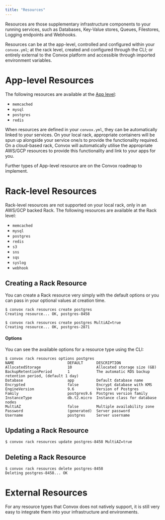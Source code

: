 ```yaml
---
title: "Resources"
---
```


Resources are those supplementary infrastructure components to your running services, such as Databases, Key-Value stores, Queues, Filestores, Logging endpoints and Webhooks.

Resources can be at the app-level, controlled and configured within your `convox.yml`; at the rack level, created and configured through the CLI; or entirely external to the Convox platform and accessible through imported environment variables.

# App-level Resources

The following resources are available at the [App level](/application/resources):

* `memcached`
* `mysql`
* `postgres`
* `redis`

When resources are defined in your `convox.yml`, they can be automatically linked to your services.  On your local rack, appropriate containers will be spun up alongside your service one/s to provide the functionality required.  On a cloud-based rack, Convox will automatically utilise the appropriate AWS/GCP resources to provide this functionality and link to your apps for you.

Further types of App-level resource are on the Convox roadmap to implement.


# Rack-level Resources

Rack-level resources are not supported on your local rack, only in an AWS/GCP backed Rack.  The following resources are available at the Rack level:

* `memcached`
* `mysql`
* `postgres`
* `redis`
* `s3`
* `sns`
* `sqs`
* `syslog`
* `webhook`

## Creating a Rack Resource

You can create a Rack resource very simply with the default options or you can pass in your optional values at creation time.

```
$ convox rack resources create postgres
Creating resource... OK, postgres-8458

$ convox rack resources create postgres MultiAZ=true
Creating resource... OK, postgres-2871
```

#### Options

You can see the available options for a resource type using the CLI:

```
$ convox rack resources options postgres
NAME                        DEFAULT      DESCRIPTION
AllocatedStorage            10           Allocated storage size (GB)
BackupRetentionPeriod       1            The automatic RDS backup retention period, (default 1 day)
Database                    app          Default database name
Encrypted                   false        Encrypt database with KMS
EngineVersion               9.6          Version of Postgres
Family                      postgres9.6  Postgres version family
InstanceType                db.t2.micro  Instance class for database nodes
MultiAZ                     false        Multiple availability zone
Password                    (generated)  Server password
Username                    postgres     Server username
```

## Updating a Rack Resource

```
$ convox rack resources update postgres-8458 MultiAZ=true
```

## Deleting a Rack Resource

```
$ convox rack resources delete postgres-8458
Deleting postgres-8458... OK
```


# External Resources

For any resource types that Convox does not natively support, it is still very easy to integrate them into your infrastructure and environments.